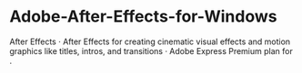 # Adobe-After-Effects-for-Windows
After Effects · After Effects for creating cinematic visual effects and motion graphics like titles, intros, and transitions · Adobe Express Premium plan for .
